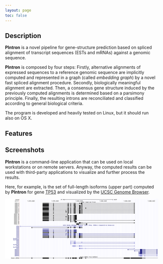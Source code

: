 ```yaml
---
layout: page
toc: false
---
```


## Description

**PIntron** is a novel pipeline for gene-structure prediction based on spliced alignment of transcript sequences (ESTs and mRNAs) against a genomic sequence.

**PIntron** is composed by four steps:
Firstly, alternative alignments of expressed sequences to a reference
genomic sequence are implicitly computed and represented in a graph
(called *embedding graph*) by a novel fast spliced alignment procedure.
Secondly, biologically meaningful alignment are extracted.
Then, a consensus gene structure induced by the previously computed
alignments is determined based on a parsimony principle.
Finally, the resulting introns are reconciliated and classified
according to general biological criteria.

The program is developed and heavily tested on Linux, but it should
run also on OS X.

## Features

## Screenshots
**PIntron** is a command-line application that can be used on local
workstations or on remote servers.
Anyway, the computed results can be used with third-party applications
to visualize and further process the results.

Here, for example, is the set of full-length isoforms (upper part)
computed by **PIntron** for gene
[TP53](http://www.ncbi.nlm.nih.gov/gene/7157) and visualized by the
[UCSC Genome Browser](http://genome.ucsc.edu/).

[![img](images/pintron-v1.2.28-TP53.png)](images/pintron-v1.2.28-TP53.png)

